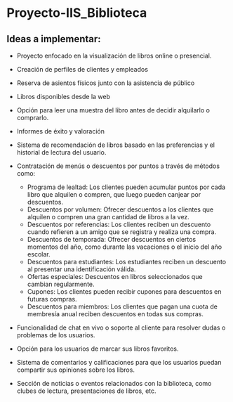 # Proyecto-IIS_Biblioteca
## Ideas a implementar:
- Proyecto enfocado en la visualización de libros online o presencial.
- Creación de perfiles de clientes y empleados
- Reserva de asientos físicos junto con la asistencia de público
- Libros disponibles desde la web
- Opción para leer una muestra del libro antes de decidir alquilarlo o comprarlo.
- Informes de éxito y valoración
- Sistema de recomendación de libros basado en las preferencias y el historial de lectura del usuario.
- Contratación de menús o descuentos por puntos a través de métodos como:

     - Programa de lealtad: Los clientes pueden acumular puntos por cada libro que alquilen o compren, que luego pueden canjear por descuentos.
     - Descuentos por volumen: Ofrecer descuentos a los clientes que alquilen o compren una gran cantidad de libros a la vez.
     - Descuentos por referencias: Los clientes reciben un descuento cuando refieren a un amigo que se registra y realiza una compra.
     - Descuentos de temporada: Ofrecer descuentos en ciertos momentos del año, como durante las vacaciones o el inicio del año escolar.
     - Descuentos para estudiantes: Los estudiantes reciben un descuento al presentar una identificación válida.
     - Ofertas especiales: Descuentos en libros seleccionados que cambian regularmente.
     - Cupones: Los clientes pueden recibir cupones para descuentos en futuras compras.
     - Descuentos para miembros: Los clientes que pagan una cuota de membresía anual reciben descuentos en todas sus compras.
  
- Funcionalidad de chat en vivo o soporte al cliente para resolver dudas o problemas de los usuarios.
- Opción para los usuarios de marcar sus libros favoritos.
- Sistema de comentarios y calificaciones para que los usuarios puedan compartir sus opiniones sobre los libros.
- Sección de noticias o eventos relacionados con la biblioteca, como clubes de lectura, presentaciones de libros, etc.